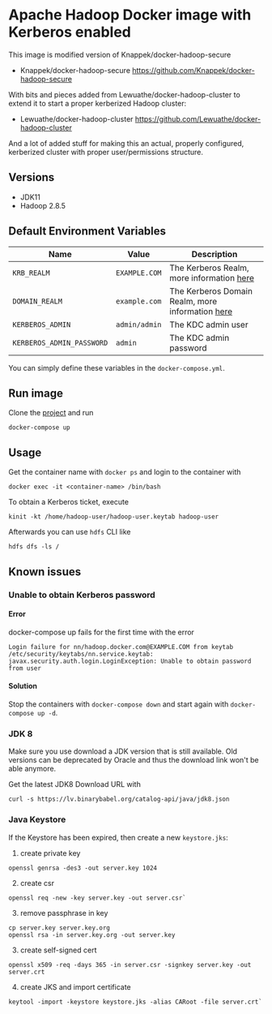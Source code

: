 # Apache Hadoop Docker image with Kerberos enabled

This image is modified version of Knappek/docker-hadoop-secure
 * Knappek/docker-hadoop-secure <https://github.com/Knappek/docker-hadoop-secure>

With bits and pieces added from Lewuathe/docker-hadoop-cluster to extend it to start a proper kerberized Hadoop cluster:
 * Lewuathe/docker-hadoop-cluster <https://github.com/Lewuathe/docker-hadoop-cluster>

And a lot of added stuff for making this an actual, properly configured, kerberized cluster with proper user/permissions structure.

Versions
--------

* JDK11
* Hadoop 2.8.5

Default Environment Variables
-----------------------------

| Name | Value | Description |
| ---- | ----  | ---- |
| `KRB_REALM` | `EXAMPLE.COM` | The Kerberos Realm, more information [here](https://web.mit.edu/kerberos/krb5-1.12/doc/admin/conf_files/krb5_conf.html#) |
| `DOMAIN_REALM` | `example.com` | The Kerberos Domain Realm, more information [here](https://web.mit.edu/kerberos/krb5-1.12/doc/admin/conf_files/krb5_conf.html#) |
| `KERBEROS_ADMIN` | `admin/admin` | The KDC admin user |
| `KERBEROS_ADMIN_PASSWORD` | `admin` | The KDC admin password |

You can simply define these variables in the `docker-compose.yml`.

Run image
---------

Clone the [project](https://git-wip-us.apache.org/repos/asf/flink.git) and run

```
docker-compose up
```

Usage
-----

Get the container name with `docker ps` and login to the container with

```
docker exec -it <container-name> /bin/bash
```


To obtain a Kerberos ticket, execute

```
kinit -kt /home/hadoop-user/hadoop-user.keytab hadoop-user
```

Afterwards you can use `hdfs` CLI like

```
hdfs dfs -ls /
```


Known issues
------------

### Unable to obtain Kerberos password

#### Error
docker-compose up fails for the first time with the error

```
Login failure for nn/hadoop.docker.com@EXAMPLE.COM from keytab /etc/security/keytabs/nn.service.keytab: javax.security.auth.login.LoginException: Unable to obtain password from user
```

#### Solution

Stop the containers with `docker-compose down` and start again with `docker-compose up -d`.


### JDK 8

Make sure you use download a JDK version that is still available. Old versions can be deprecated by Oracle and thus the download link won't be able anymore.

Get the latest JDK8 Download URL with

```
curl -s https://lv.binarybabel.org/catalog-api/java/jdk8.json
```

### Java Keystore

If the Keystore has been expired, then create a new `keystore.jks`:

1. create private key

```
openssl genrsa -des3 -out server.key 1024
```

2. create csr

```
openssl req -new -key server.key -out server.csr`
```

3. remove passphrase in key
```
cp server.key server.key.org
openssl rsa -in server.key.org -out server.key
```

3. create self-signed cert
```
openssl x509 -req -days 365 -in server.csr -signkey server.key -out server.crt
```

4. create JKS and import certificate
```
keytool -import -keystore keystore.jks -alias CARoot -file server.crt`
```
